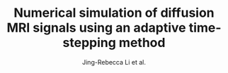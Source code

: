 ---
cat: gaia
subcat: ginkgo
bestof: false
author: Jing-Rebecca Li et al.
title: Numerical simulation of diffusion MRI signals using an adaptive time-stepping method
journal: Physics in Medicine and Biology
year: 2014
type: article
doi: 10.1088/0031-9155/59/2/441
---